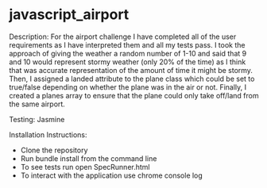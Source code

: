 # javascript_airport

Description:
For the airport challenge I have completed all of the user requirements as I have interpreted them and all my tests pass. 
I took the approach of giving the weather a random number of 1-10 and said that 9 and 10 would represent stormy weather (only 20% of the time) as I think that was accurate representation of the amount of time it might be stormy.
Then, I assigned a landed attribute to the plane class which could be set to true/false depending on whether the plane was in the air or not.
Finally, I created a planes array to ensure that the plane could only take off/land from the same airport. 

Testing:
Jasmine

Installation Instructions:
  - Clone the repository
  - Run bundle install from the command line
  - To see tests run open SpecRunner.html
  - To interact with the application use chrome console log
